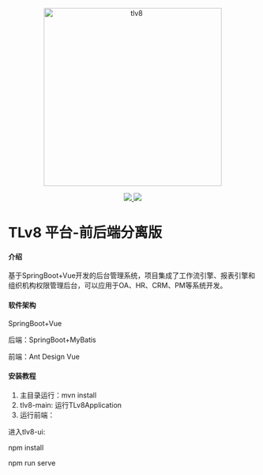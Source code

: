 <p align="center">
<a href="https://www.tlv8.com" rel="nofollow">
   <img src="https://images.gitee.com/uploads/images/2021/1019/103335_e14063b4_1210964.png" alt="tlv8" width="360">
</a>
</p>

<p align="center">
   <a href="https://www.oracle.com/java/technologies/downloads/#java11">
      <img src='https://img.shields.io/badge/jdk-11+-redviolet.svg'>
   </a>
   <a href="LICENSE" rel="nofollow">
      <img src="https://img.shields.io/badge/license-MIT-redviolet.svg">
   </a>
</p>

# TLv8 平台-前后端分离版

#### 介绍
基于SpringBoot+Vue开发的后台管理系统，项目集成了工作流引擎、报表引擎和组织机构权限管理后台，可以应用于OA、HR、CRM、PM等系统开发。

#### 软件架构
SpringBoot+Vue

后端：SpringBoot+MyBatis

前端：Ant Design Vue


#### 安装教程

1. 主目录运行：mvn install
2. tlv8-main: 运行TLv8Application
3. 运行前端：

进入tlv8-ui:

npm install

npm run serve





